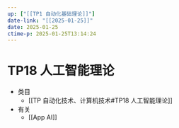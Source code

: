```yaml
---
up: ["[[TP1 自动化基础理论]]"]
date-link: "[[2025-01-25]]"
date: 2025-01-25
ctime-p: 2025-01-25T13:14:24
---
```


# TP18 人工智能理论

- 类目
	- [[TP 自动化技术、计算机技术#TP18 人工智能理论]]
- 有关
	- [[App AI]]
